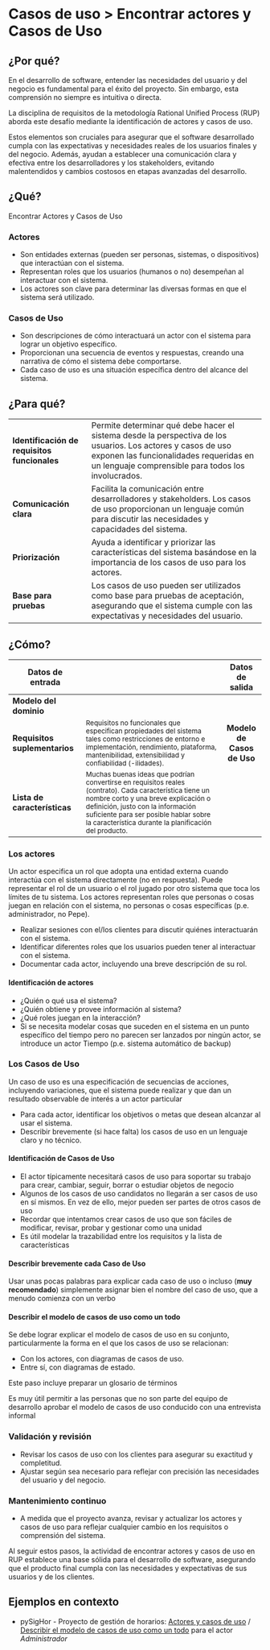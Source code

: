 # Casos de uso > Encontrar actores y Casos de Uso

## ¿Por qué?

En el desarrollo de software, entender las necesidades del usuario y del negocio es fundamental para el éxito del proyecto. Sin embargo, esta comprensión no siempre es intuitiva o directa.

La disciplina de requisitos de la metodología Rational Unified Process (RUP) aborda este desafío mediante la identificación de actores y casos de uso. 

Estos elementos son cruciales para asegurar que el software desarrollado cumpla con las expectativas y necesidades reales de los usuarios finales y del negocio. Además, ayudan a establecer una comunicación clara y efectiva entre los desarrolladores y los stakeholders, evitando malentendidos y cambios costosos en etapas avanzadas del desarrollo.

## ¿Qué?

Encontrar Actores y Casos de Uso

### Actores

* Son entidades externas (pueden ser personas, sistemas, o dispositivos) que interactúan con el sistema.
* Representan roles que los usuarios (humanos o no) desempeñan al interactuar con el sistema.
* Los actores son clave para determinar las diversas formas en que el sistema será utilizado.

### Casos de Uso

* Son descripciones de cómo interactuará un actor con el sistema para lograr un objetivo específico.
* Proporcionan una secuencia de eventos y respuestas, creando una narrativa de cómo el sistema debe comportarse.
* Cada caso de uso es una situación específica dentro del alcance del sistema.

## ¿Para qué?

<div align=center>

|||
|-|-|
**Identificación de requisitos funcionales**|Permite determinar qué debe hacer el sistema desde la perspectiva de los usuarios. Los actores y casos de uso exponen las funcionalidades requeridas en un lenguaje comprensible para todos los involucrados.
**Comunicación clara**|Facilita la comunicación entre desarrolladores y stakeholders. Los casos de uso proporcionan un lenguaje común para discutir las necesidades y capacidades del sistema.
**Priorización**|Ayuda a identificar y priorizar las características del sistema basándose en la importancia de los casos de uso para los actores.
**Base para pruebas**|Los casos de uso pueden ser utilizados como base para pruebas de aceptación, asegurando que el sistema cumple con las expectativas y necesidades del usuario.

</div>

## ¿Cómo?

<div align=center>

|Datos de entrada||Datos de salida|
|-|-|:-:|
|**Modelo del dominio**|||
|**Requisitos suplementarios**|<sub>Requisitos no funcionales que especifican propiedades del sistema tales como restricciones de entorno e implementación, rendimiento, plataforma, mantenibilidad, extensibilidad y confiabilidad (-ilidades).</sub>|**Modelo<br>de<br>Casos de Uso**|
|**Lista de características**|<sub>Muchas buenas ideas que podrían convertirse en requisitos reales (contrato). Cada característica tiene un nombre corto y una breve explicación o definición, justo con la información suficiente para ser posible hablar sobre la característica durante la planificación del producto.</sub>||

</div>

### Los actores

Un actor especifica un rol que adopta una entidad externa cuando interactúa con el sistema directamente (no en respuesta). Puede representar el rol de un usuario o el rol jugado por otro sistema que toca los límites de tu sistema. Los actores representan roles que personas o cosas juegan en relación con el sistema, no personas o cosas específicas (p.e. administrador, no Pepe).

* Realizar sesiones con el/los clientes para discutir quiénes interactuarán con el sistema.
* Identificar diferentes roles que los usuarios pueden tener al interactuar con el sistema.
* Documentar cada actor, incluyendo una breve descripción de su rol.

#### Identificación de actores

* ¿Quién o qué usa el sistema?
* ¿Quién obtiene y provee información al sistema?
* ¿Qué roles juegan en la interacción?
* Si se necesita modelar cosas que suceden en el sistema en un punto específico del tiempo pero no parecen ser lanzados por ningún actor, se introduce un actor Tiempo (p.e. sistema automático de backup)

### Los Casos de Uso

Un caso de uso es una especificación de secuencias de acciones, incluyendo variaciones, que el sistema puede realizar y que dan un resultado observable de interés a un actor particular

* Para cada actor, identificar los objetivos o metas que desean alcanzar al usar el sistema.
* Describir brevemente (si hace falta) los casos de uso en un lenguaje claro y no técnico.

#### Identificación de Casos de Uso

* El actor típicamente necesitará casos de uso para soportar su trabajo para crear, cambiar, seguir, borrar o estudiar objetos de negocio
* Algunos de los casos de uso candidatos no llegarán a ser casos de uso en sí mismos. En vez de ello, mejor pueden ser partes de otros casos de uso
* Recordar que intentamos crear casos de uso que son fáciles de modificar, revisar, probar y gestionar como una unidad
* Es útil modelar la trazabilidad entre los requisitos y la lista de características

#### Describir brevemente cada Caso de Uso

Usar unas pocas palabras para explicar cada caso de uso o incluso (**muy recomendado**) simplemente asignar bien el nombre del caso de uso, que a menudo comienza con un verbo

#### Describir el modelo de casos de uso como un todo

Se debe lograr explicar el modelo de casos de uso en su conjunto, particularmente la forma en el que los casos de uso se relacionan:

* Con los actores, con diagramas de casos de uso.
* Entre sí, con diagramas de estado.

Este paso incluye preparar un glosario de términos

Es muy útil permitir a las personas que no son parte del equipo de desarrollo aprobar el modelo de casos de uso conducido con una entrevista informal

### Validación y revisión

* Revisar los casos de uso con los clientes para asegurar su exactitud y completitud.
* Ajustar según sea necesario para reflejar con precisión las necesidades del usuario y del negocio.

### Mantenimiento continuo

* A medida que el proyecto avanza, revisar y actualizar los actores y casos de uso para reflejar cualquier cambio en los requisitos o comprensión del sistema.

Al seguir estos pasos, la actividad de encontrar actores y casos de uso en RUP establece una base sólida para el desarrollo de software, asegurando que el producto final cumpla con las necesidades y expectativas de sus usuarios y de los clientes.

## Ejemplos en contexto

- pySigHor - Proyecto de gestión de horarios: [Actores y casos de uso](https://github.com/mmasias/pySigHor/blob/main/RUP/00-casos-uso/01-actores-casos-uso/actores-casos-uso.md#diagrama) / [Describir el modelo de casos de uso como un todo](https://github.com/mmasias/pySigHor/blob/main/RUP/00-casos-uso/01-actores-casos-uso/diagrama-contexto-administrador.md#diagrama) para el actor *Administrador*

